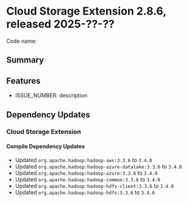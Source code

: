 # Cloud Storage Extension 2.8.6, released 2025-??-??

Code name:

## Summary

## Features

* ISSUE_NUMBER: description

## Dependency Updates

### Cloud Storage Extension

#### Compile Dependency Updates

* Updated `org.apache.hadoop:hadoop-aws:3.3.6` to `3.4.0`
* Updated `org.apache.hadoop:hadoop-azure-datalake:3.3.6` to `3.4.0`
* Updated `org.apache.hadoop:hadoop-azure:3.3.6` to `3.4.0`
* Updated `org.apache.hadoop:hadoop-common:3.3.6` to `3.4.0`
* Updated `org.apache.hadoop:hadoop-hdfs-client:3.3.6` to `3.4.0`
* Updated `org.apache.hadoop:hadoop-hdfs:3.3.6` to `3.4.0`
